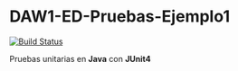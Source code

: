 # DAW1-ED-Pruebas-Ejemplo1

[![Build Status](https://travis-ci.org/Diegocd/DAW1-ED-Pruebas-Ejemplo1.svg?branch=master)](https://travis-ci.org/Diegocd/DAW1-ED-Pruebas-Ejemplo1)

Pruebas unitarias en **Java** con **JUnit4** 
